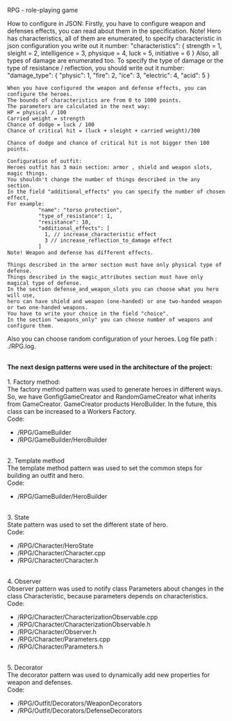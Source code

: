 RPG - role-playing game

How to configure  in JSON:
    Firstly, you have to configure weapon and defenses effects, you can read about them in the specification.
    Note! Hero has characteristics, all of them are enumerated,
    to specify characteristic in json configuration you write out it number:
    "characteristics":
    {
    strength = 1,
    sleight = 2,
    intelligence = 3,
    physique = 4,
    luck = 5,
    initiative = 6
    }
    Also, all types of damage are enumerated too.
    To specify the type of damage or the type of resistance / reflection, you should write out it number:
    "damage_type": {
      "physic": 1,
      "fire": 2,
      "ice": 3,
      "electric": 4,
      "acid": 5
    }

    When you have configured the weapon and defense effects, you can configure the heroes.
    The bounds of characteristics are from 0 to 1000 points.
    The parameters are calculated in the next way:
    HP = physical / 100
    Carried weight = strength
    Chance of dodge = luck / 100
    Chance of critical hit = (luck + sleight + carried weight)/300

    Chance of dodge and chance of critical hit is not bigger then 100 points.

    Configuration of outfit:
    Heroes outfit has 3 main section: armor , shield and weapon slots, magic things.
    You shouldn't change the number of things described in the any section.
    In the field "additional_effects" you can specify the number of chosen effect,
    For example:
              "name": "torso protection",
              "type_of_resistance": 1,
              "resistance": 10,
              "additional_effects": [
                1, // increase_characteristic effect
                3 // increase_reflection_to_damage effect
              ]
    Note! Weapon and defense has different effects.

    Things described in the armor section must have only physical type of defense.
    Things described in the magic_attributes section must have only magical type of defense.
    In the section defense_and_weapon_slots you can choose what you hero will use,
    hero can have shield and weapon (one-handed) or one two-handed weapon or two one-handed weapons.
    You have to write your choice in the field "choice".
    In the section "weapons_only" you can choose number of weapons and configure them.

Also you can choose random configuration of your heroes.
Log file path : ./RPG.log.

<br> <b> The next design patterns were used in the architecture of the project: </b></br>
<br>1. Factory method: </br>
The factory method pattern was used to generate heroes in different ways. So, we have GonfigGameCreator and RandomGameCreator what inherits from GameCreator. GameCreator products HeroBuilder. In the future, this class can be increased to a Workers Factory.
<br> Code: </br>
<ul>
<li>/RPG/GameBuilder</li>
<li>/RPG/GameBuilder/HeroBuilder </li>
</ul>
<br>2. Template method</br>
The template method pattern was used to set the common steps for building an outfit and hero.
<br>Code:</br>
<ul>
<li>/RPG/GameBuilder/HeroBuilder</li>
</ul>
<br>3. State</br>
State pattern was used to set the different state of hero.
<br>Code:</br>
<ul>
<li>/RPG/Character/HeroState</li>
<li>/RPG/Character/Character.cpp</li>
<li>/RPG/Character/Character.h</li>
</ul>
<br>4.  Observer</br>
Observer pattern was used to notify class Parameters about changes in the class Characteristic, because parameters depends on characteristics.
<br>Code:</br>
<ul>
<li>/RPG/Character/CharacterizationObservable.cpp</li>
<li>/RPG/Character/CharacterizationObservable.h</li>
<li>/RPG/Character/Observer.h</li>
<li>/RPG/Character/Parameters.cpp</li>
<li>/RPG/Character/Parameters.h</li>
</ul>
<br>5. Decorator</br>
The decorator pattern was used to dynamically add new properties for weapon and defenses.
<br>Code:</br>
<ul>
<li>/RPG/Outfit/Decorators/WeaponDecorators</li>
<li>/RPG/Outfit/Decorators/DefenseDecorators</li>
</ul>
